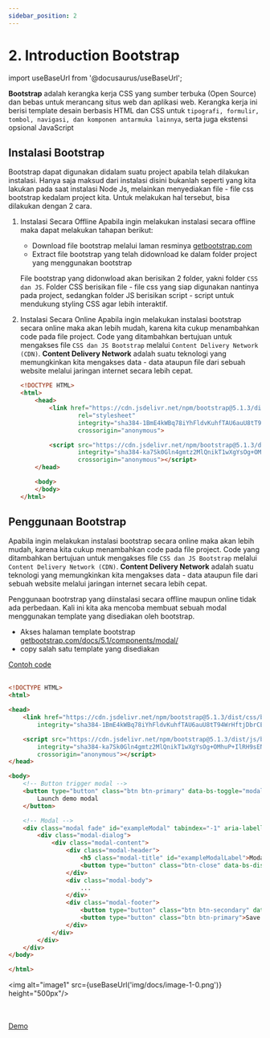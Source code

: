 ```yaml
---
sidebar_position: 2
---
```


# 2. Introduction Bootstrap

import useBaseUrl from '@docusaurus/useBaseUrl';

**Bootstrap** adalah kerangka kerja CSS yang sumber terbuka (Open Source) dan bebas untuk merancang situs web dan aplikasi web. Kerangka kerja ini berisi template desain berbasis HTML dan CSS untuk `tipografi, formulir, tombol, navigasi, dan komponen antarmuka lainnya`, serta juga ekstensi opsional JavaScript

## Instalasi Bootstrap

Bootstrap dapat digunakan didalam suatu project apabila telah dilakukan instalasi. Hanya saja maksud dari instalasi disini bukanlah seperti yang kita lakukan pada saat instalasi Node Js, melainkan menyediakan file - file css bootstrap kedalam project kita. Untuk melakukan hal tersebut, bisa dilakukan dengan 2 cara.

1. Instalasi Secara Offline
    Apabila ingin melakukan instalasi secara offline maka dapat melakukan tahapan berikut:
    - Download file bootstrap melalui laman resminya [getbootstrap.com](https://getbootstrap.com/docs/5.0/getting-started/download/)
    - Extract file bootstrap yang telah didownload ke dalam folder project yang menggunakan bootstrap
    
    File bootstrap yang didonwload akan berisikan 2 folder, yakni folder `CSS dan JS`. Folder CSS berisikan file - file css yang siap digunakan nantinya pada project, sedangkan folder JS berisikan script - script untuk mendukung styling CSS agar lebih interaktif. 

2. Instalasi Secara Online
    Apabila ingin melakukan instalasi bootstrap secara online maka akan lebih mudah, karena kita cukup menambahkan code pada file project. Code yang ditambahkan bertujuan untuk mengakses file `CSS dan JS Bootstrap` melalui `Content Delivery Network (CDN)`. **Content Delivery Network** adalah suatu teknologi yang memungkinkan kita mengakses data - data ataupun file dari sebuah website melalui jaringan internet secara lebih cepat.

    ```html 
    <!DOCTYPE HTML>
    <html>
        <head>
            <link href="https://cdn.jsdelivr.net/npm/bootstrap@5.1.3/dist/css/bootstrap.min.css" 
                    rel="stylesheet" 
                    integrity="sha384-1BmE4kWBq78iYhFldvKuhfTAU6auU8tT94WrHftjDbrCEXSU1oBoqyl2QvZ6jIW3" 
                    crossorigin="anonymous">

            <script src="https://cdn.jsdelivr.net/npm/bootstrap@5.1.3/dist/js/bootstrap.bundle.min.js" 
                    integrity="sha384-ka7Sk0Gln4gmtz2MlQnikT1wXgYsOg+OMhuP+IlRH9sENBO0LRn5q+8nbTov4+1p" 
                    crossorigin="anonymous"></script>
        </head>

        <body>
        </body>
    </html>
    ```


## Penggunaan Bootstrap

Apabila ingin melakukan instalasi bootstrap secara online maka akan lebih mudah, karena kita cukup menambahkan code pada file project. Code yang ditambahkan bertujuan untuk mengakses file `CSS dan JS Bootstrap` melalui `Content Delivery Network (CDN)`. **Content Delivery Network** adalah suatu teknologi yang memungkinkan kita mengakses data - data ataupun file dari sebuah website melalui jaringan internet secara lebih cepat.

Penggunaan bootrstrap yang diinstalasi secara offline maupun online tidak ada perbedaan. Kali ini kita aka mencoba membuat sebuah modal menggunakan template yang disediakan oleh bootstrap.
- Akses halaman template bootstrap  [getbootstrap.com/docs/5.1/components/modal/](https://getbootstrap.com/docs/5.1/components/modal/)
- copy salah satu template yang disediakan

<a class="btn-example-code" href="https://github.com/demo-dumbways/ebook-code-result-chapter-2-golang/blob/day1-1-introduction-bootstrap/index.html">
Contoh code
</a>

<br />
<br />

```html title="form-blog.hbs"
<!DOCTYPE HTML>
<html>

<head>
    <link href="https://cdn.jsdelivr.net/npm/bootstrap@5.1.3/dist/css/bootstrap.min.css" rel="stylesheet"
        integrity="sha384-1BmE4kWBq78iYhFldvKuhfTAU6auU8tT94WrHftjDbrCEXSU1oBoqyl2QvZ6jIW3" crossorigin="anonymous">

    <script src="https://cdn.jsdelivr.net/npm/bootstrap@5.1.3/dist/js/bootstrap.bundle.min.js"
        integrity="sha384-ka7Sk0Gln4gmtz2MlQnikT1wXgYsOg+OMhuP+IlRH9sENBO0LRn5q+8nbTov4+1p"
        crossorigin="anonymous"></script>
</head>

<body>
    <!-- Button trigger modal -->
    <button type="button" class="btn btn-primary" data-bs-toggle="modal" data-bs-target="#exampleModal">
        Launch demo modal
    </button>

    <!-- Modal -->
    <div class="modal fade" id="exampleModal" tabindex="-1" aria-labelledby="exampleModalLabel" aria-hidden="true">
        <div class="modal-dialog">
            <div class="modal-content">
                <div class="modal-header">
                    <h5 class="modal-title" id="exampleModalLabel">Modal title</h5>
                    <button type="button" class="btn-close" data-bs-dismiss="modal" aria-label="Close"></button>
                </div>
                <div class="modal-body">
                    ...
                </div>
                <div class="modal-footer">
                    <button type="button" class="btn btn-secondary" data-bs-dismiss="modal">Close</button>
                    <button type="button" class="btn btn-primary">Save changes</button>
                </div>
            </div>
        </div>
    </div>
</body>

</html>
```

<img alt="image1" src={useBaseUrl('img/docs/image-1-0.png')} height="500px"/>

<br />
<br />

<div>
<a class="btn-demo" href="https://ebook-code-result-chapter-2-git-day1-0intr-893c86-demo-dumbways.vercel.app/">
Demo
</a>
</div>


        

